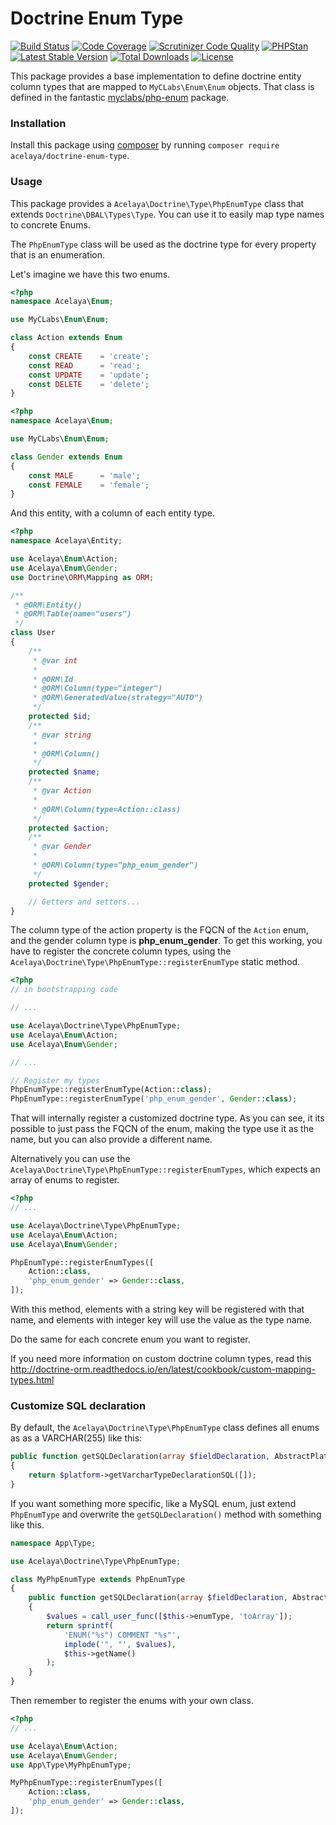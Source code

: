 # Doctrine Enum Type

[![Build Status](https://travis-ci.org/acelaya/doctrine-enum-type.svg?branch=master)](https://travis-ci.org/acelaya/doctrine-enum-type)
[![Code Coverage](https://scrutinizer-ci.com/g/acelaya/doctrine-enum-type/badges/coverage.png?b=master)](https://scrutinizer-ci.com/g/acelaya/doctrine-enum-type/?branch=master)
[![Scrutinizer Code Quality](https://scrutinizer-ci.com/g/acelaya/doctrine-enum-type/badges/quality-score.png?b=master)](https://scrutinizer-ci.com/g/acelaya/doctrine-enum-type/?branch=master)
[![PHPStan](https://img.shields.io/badge/PHPStan-enabled-brightgreen.svg?style=flat)](https://github.com/phpstan/phpstan)
[![Latest Stable Version](https://poser.pugx.org/acelaya/doctrine-enum-type/v/stable.png)](https://packagist.org/packages/acelaya/doctrine-enum-type)
[![Total Downloads](https://poser.pugx.org/acelaya/doctrine-enum-type/downloads.png)](https://packagist.org/packages/acelaya/doctrine-enum-type)
[![License](https://poser.pugx.org/acelaya/doctrine-enum-type/license.png)](https://packagist.org/packages/acelaya/doctrine-enum-type)

This package provides a base implementation to define doctrine entity column types that are mapped to `MyCLabs\Enum\Enum` objects. That class is defined in the fantastic [myclabs/php-enum](https://github.com/myclabs/php-enum) package.

### Installation

Install this package using [composer](https://getcomposer.org/) by running `composer require acelaya/doctrine-enum-type`.

### Usage

This package provides a `Acelaya\Doctrine\Type\PhpEnumType` class that extends `Doctrine\DBAL\Types\Type`. You can use it to easily map type names to concrete Enums.

The `PhpEnumType` class will be used as the doctrine type for every property that is an enumeration.

Let's imagine we have this two enums.

```php
<?php
namespace Acelaya\Enum;

use MyCLabs\Enum\Enum;

class Action extends Enum
{
    const CREATE    = 'create';
    const READ      = 'read';
    const UPDATE    = 'update';
    const DELETE    = 'delete';
}
```

```php
<?php
namespace Acelaya\Enum;

use MyCLabs\Enum\Enum;

class Gender extends Enum
{
    const MALE      = 'male';
    const FEMALE    = 'female';
}
```

And this entity, with a column of each entity type.

```php
<?php
namespace Acelaya\Entity;

use Acelaya\Enum\Action;
use Acelaya\Enum\Gender;
use Doctrine\ORM\Mapping as ORM;

/**
 * @ORM\Entity()
 * @ORM\Table(name="users")
 */
class User
{
    /**
     * @var int
     *
     * @ORM\Id
     * @ORM\Column(type="integer")
     * @ORM\GeneratedValue(strategy="AUTO")
     */
    protected $id;
    /**
     * @var string
     *
     * @ORM\Column()
     */
    protected $name;
    /**
     * @var Action
     *
     * @ORM\Column(type=Action::class)
     */
    protected $action;
    /**
     * @var Gender
     *
     * @ORM\Column(type="php_enum_gender")
     */
    protected $gender;

    // Getters and setters...
}
```

The column type of the action property is the FQCN of the `Action` enum, and the gender column type is **php_enum_gender**. To get this working, you have to register the concrete column types, using the `Acelaya\Doctrine\Type\PhpEnumType::registerEnumType` static method.

```php
<?php
// in bootstrapping code

// ...

use Acelaya\Doctrine\Type\PhpEnumType;
use Acelaya\Enum\Action;
use Acelaya\Enum\Gender;

// ...

// Register my types
PhpEnumType::registerEnumType(Action::class);
PhpEnumType::registerEnumType('php_enum_gender', Gender::class);
```

That will internally register a customized doctrine type. As you can see, it its possible to just pass the FQCN of the enum, making the type use it as the name, but you can also provide a different name.

Alternatively you can use the `Acelaya\Doctrine\Type\PhpEnumType::registerEnumTypes`, which expects an array of enums to register.

```php
<?php
// ...

use Acelaya\Doctrine\Type\PhpEnumType;
use Acelaya\Enum\Action;
use Acelaya\Enum\Gender;

PhpEnumType::registerEnumTypes([
    Action::class,
    'php_enum_gender' => Gender::class,
]);
```

With this method, elements with a string key will be registered with that name, and elements with integer key will use the value as the type name.

Do the same for each concrete enum you want to register.

If you need more information on custom doctrine column types, read this http://doctrine-orm.readthedocs.io/en/latest/cookbook/custom-mapping-types.html

### Customize SQL declaration

By default, the `Acelaya\Doctrine\Type\PhpEnumType` class defines all enums as as a VARCHAR(255) like this:

```php
public function getSQLDeclaration(array $fieldDeclaration, AbstractPlatform $platform)
{
    return $platform->getVarcharTypeDeclarationSQL([]);
}
```

If you want something more specific, like a MySQL enum, just extend `PhpEnumType` and overwrite the `getSQLDeclaration()` method with something like this.

```php
namespace App\Type;

use Acelaya\Doctrine\Type\PhpEnumType;

class MyPhpEnumType extends PhpEnumType
{
    public function getSQLDeclaration(array $fieldDeclaration, AbstractPlatform $platform)
    {
        $values = call_user_func([$this->enumType, 'toArray']);
        return sprintf(
            'ENUM("%s") COMMENT "%s"',
            implode('", "', $values),
            $this->getName()
        );
    }
}
```

Then remember to register the enums with your own class.

```php
<?php
// ...

use Acelaya\Enum\Action;
use Acelaya\Enum\Gender;
use App\Type\MyPhpEnumType;

MyPhpEnumType::registerEnumTypes([
    Action::class,
    'php_enum_gender' => Gender::class,
]);
```
